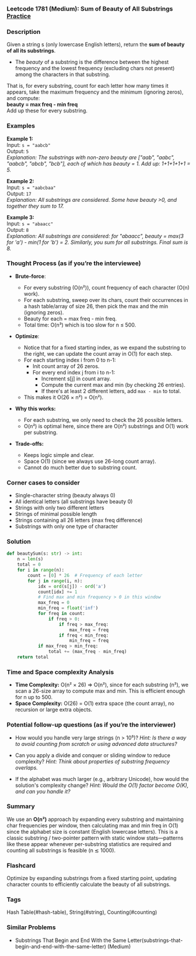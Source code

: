 ### Leetcode 1781 (Medium): Sum of Beauty of All Substrings [Practice](https://leetcode.com/problems/sum-of-beauty-of-all-substrings)

### Description  
Given a string s (only lowercase English letters), return the **sum of beauty of all its substrings**.  
- The *beauty* of a substring is the difference between the highest frequency and the lowest frequency (excluding chars not present) among the characters in that substring.

That is, for every substring, count for each letter how many times it appears, take the maximum frequency and the minimum (ignoring zeros), and compute:  
**beauty = max freq - min freq**  
Add up these for every substring.

### Examples  

**Example 1:**  
Input: `s = "aabcb"`  
Output: `5`  
*Explanation: The substrings with non-zero beauty are ["aab", "aabc", "aabcb", "abcb", "bcb"], each of which has beauty = 1. Add up: 1+1+1+1+1 = 5.*

**Example 2:**  
Input: `s = "aabcbaa"`  
Output: `17`  
*Explanation: All substrings are considered. Some have beauty >0, and together they sum to 17.*

**Example 3:**  
Input: `s = "abaacc"`  
Output: `8`  
*Explanation: All substrings are considered: for "abaacc", beauty = max(3 for 'a') - min(1 for 'b') = 2. Similarly, you sum for all substrings. Final sum is 8.*

### Thought Process (as if you’re the interviewee)  
- **Brute-force**:  
  - For every substring (O(n²)), count frequency of each character (O(n) work).
  - For each substring, sweep over its chars, count their occurrences in a hash table/array of size 26, then pick the max and the min (ignoring zeros).
  - Beauty for each = max freq - min freq.
  - Total time: O(n³) which is too slow for n ≤ 500.

- **Optimize**:  
  - Notice that for a fixed starting index, as we expand the substring to the right, we can update the count array in O(1) for each step.
  - For each starting index i from 0 to n-1:
    - Init count array of 26 zeros.
    - For every end index j from i to n-1:
      - Increment s[j] in count array.
      - Compute the current max and min (by checking 26 entries).
      - If there's at least 2 different letters, add `max - min` to total.
  - This makes it O(26 × n²) = O(n²).

- **Why this works:**  
  - For each substring, we only need to check the 26 possible letters.
  - O(n²) is optimal here, since there are O(n²) substrings and O(1) work per substring.

- **Trade-offs:**  
  - Keeps logic simple and clear.
  - Space O(1) (since we always use 26-long count array).
  - Cannot do much better due to substring count.

### Corner cases to consider  
- Single-character string (beauty always 0)
- All identical letters (all substrings have beauty 0)
- Strings with only two different letters
- Strings of minimal possible length
- Strings containing all 26 letters (max freq difference)
- Substrings with only one type of character

### Solution

```python
def beautySum(s: str) -> int:
    n = len(s)
    total = 0
    for i in range(n):
        count = [0] * 26  # Frequency of each letter
        for j in range(i, n):
            idx = ord(s[j]) - ord('a')
            count[idx] += 1
            # Find max and min frequency > 0 in this window
            max_freq = 0
            min_freq = float('inf')
            for freq in count:
                if freq > 0:
                    if freq > max_freq:
                        max_freq = freq
                    if freq < min_freq:
                        min_freq = freq
            if max_freq > min_freq:
                total += (max_freq - min_freq)
    return total
```

### Time and Space complexity Analysis  

- **Time Complexity:** O(n² × 26) ⇒ O(n²), since for each substring (n²), we scan a 26-size array to compute max and min. This is efficient enough for n up to 500.
- **Space Complexity:** O(26) = O(1) extra space (the count array), no recursion or large extra objects.

### Potential follow-up questions (as if you’re the interviewer)  

- How would you handle very large strings (n > 10⁵)?
  *Hint: Is there a way to avoid counting from scratch or using advanced data structures?*

- Can you apply a divide and conquer or sliding window to reduce complexity?
  *Hint: Think about properties of substring frequency overlaps.*

- If the alphabet was much larger (e.g., arbitrary Unicode), how would the solution's complexity change?
  *Hint: Would the O(1) factor become O(K), and can you handle it?*

### Summary
We use an **O(n²)** approach by expanding every substring and maintaining char frequencies per window, then calculating max and min freq in O(1) since the alphabet size is constant (English lowercase letters). This is a classic substring / two-pointer pattern with static window stats—patterns like these appear whenever per-substring statistics are required and counting all substrings is feasible (n ≲ 1000).


### Flashcard
Optimize by expanding substrings from a fixed starting point, updating character counts to efficiently calculate the beauty of all substrings.

### Tags
Hash Table(#hash-table), String(#string), Counting(#counting)

### Similar Problems
- Substrings That Begin and End With the Same Letter(substrings-that-begin-and-end-with-the-same-letter) (Medium)